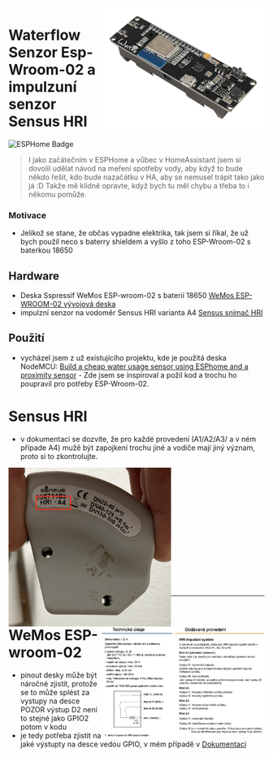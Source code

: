 <img src="img/esp-wroom-02.jpg" align="right" width="320" alt="esp-wroom-02"/>

# Waterflow Senzor Esp-Wroom-02 a impulzuní senzor Sensus HRI
![ESPHome Badge](https://img.shields.io/badge/ESPHome-000?logo=esphome&logoColor=fff&style=for-the-badge)

> I jako začátečním v ESPHome a vůbec v HomeAssistant jsem si dovolil udělat návod na meření spotřeby vody, aby když to bude někdo řešit, kdo bude nazačátku v HA, aby se nemusel trápit tako jako já :D Takže mě klidně opravte, když bych tu měl chybu a třeba to i někomu pomůže.

### Motivace

- Jelikož se stane, že občas vypadne elektrika, tak jsem si říkal, že už bych použil neco s baterry shieldem a vyšlo z toho ESP-Wroom-02 s baterkou 18650

## Hardware
 
- Deska Sspressif WeMos ESP-wroom-02 s baterií 18650 [WeMos ESP-WROOM-02 vývojová deska](https://www.laskakit.cz/wemos-esp-wroom-02-vyvojova-deska/)
- impulzní senzor na vodoměr Sensus HRI varianta A4 [Sensus snímač HRI](https://www.kapka-vodomery.cz/download/vodomery/prislusenstvi/sensus-snimac-hri.pdf)

## Použití

- vycházel jsem z už existujícího projektu, kde je použitá deska NodeMCU: [Build a cheap water usage sensor using ESPhome and a proximity sensor](https://www.pieterbrinkman.com/2022/02/02/build-a-cheap-water-usage-sensor-using-esphome-home-assistant-and-a-proximity-sensor/?fbclid=IwAR31Jy8ggQwYve9YchUbq6ylLgxr2Dd_sI1BzMqI2mSxeaGAOkKCJtEPZPA) - Zde jsem se inspiroval a požil kod a trochu ho poupravil pro potřeby ESP-Wroom-02.

# Sensus HRI
- v dokumentaci se dozvíte, že pro každé provedení (A1/A2/A3/ a v ném případe A4) mužě být zapojkení trochu jiné a vodiče mají jiný význam, proto si to zkontrolujte.

<img src="img/hri_A4.png" align="left" width="320" alt="esp-wroom-02"/>
<img src="img/hri_technicke_udaje.png" align="right" width="320" alt="esp-wroom-02"/>

<br/><br/><br/><br/><br/><br/><br/><br/><br/><br/><br/><br/><br/><br/>

___

# WeMos ESP-wroom-02
- pinout desky může být náročné zjistit, protože se to může splést za vystupy na desce POZOR výstup D2 není to stejné jako GPIO2 potom v kodu
- je tedy potřeba zjistit na jaké výstupty na desce vedou GPIO, v mém případě v [Dokumentaci](https://www.studiopieters.nl/esp8266-esp-wroom-02-with-18650-battery/?fbclid=IwAR3pYxmAYj-FDfEqrm_vUxPI422bKUUkJtDhnZe3pk4s2nu2D7qoiI4uFco)






